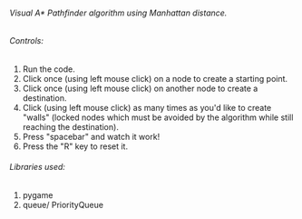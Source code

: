 
###### Visual A* Pathfinder algorithm using Manhattan distance.  

###### Controls:

1. Run the code.  
2. Click once (using left mouse click) on a node to create a starting point.  
3. Click once (using left mouse click) on another node to create a destination.  
4. Click (using left mouse click) as many times as you'd like to create "walls" (locked nodes which must be avoided by the algorithm while still reaching the destination).  
5. Press "spacebar" and watch it work!  
6. Press the "R" key to reset it.  

###### Libraries used:
1. pygame
2. queue/ PriorityQueue
